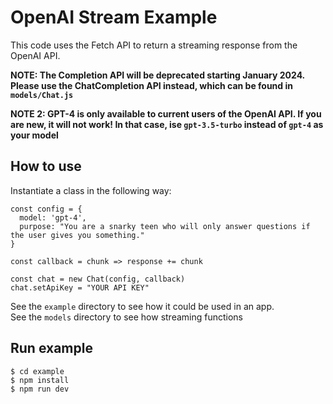 # OpenAI Stream Example

This code uses the Fetch API to return a streaming response from the OpenAI API.

**NOTE: The Completion API will be deprecated starting January 2024. Please use the ChatCompletion API instead, which can be found in `models/Chat.js`**

**NOTE 2: GPT-4 is only available to current users of the OpenAI API. If you are new, it will not work! In that case, ise `gpt-3.5-turbo` instead of `gpt-4` as your model**

## How to use

Instantiate a class in the following way:

```
const config = {
  model: 'gpt-4',
  purpose: "You are a snarky teen who will only answer questions if the user gives you something."
}

const callback = chunk => response += chunk

const chat = new Chat(config, callback)
chat.setApiKey = "YOUR API KEY"
```

See the `example` directory to see how it could be used in an app.  
See the `models` directory to see how streaming functions

## Run example

```
$ cd example
$ npm install
$ npm run dev
```